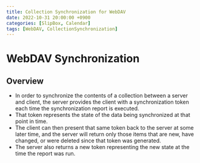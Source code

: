 ```yaml
---
title: Collection Synchronization for WebDAV
date: 2022-10-31 20:00:00 +0900
categories: [SlipBox, Calendar]
tags: [WebDAV, CollectionSynchronization]
---
```

# WebDAV Synchronization
## Overview
- In order to synchronize the contents of a collection between a server and client, the server provides the client with a synchronization token each time the synchronization report is executed.
- That token represents the state of the data being synchronized at that point in time.
- The client can then present that same token back to the server at some later time, and the server will return only those items that are new, have changed, or were deleted since that token was generated.
- The server also returns a new token representing the new state at the time the report was run.
